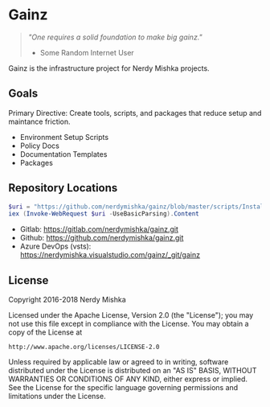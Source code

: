 # Gainz

> *&quot;One requires a solid foundation to make big gainz.&quot;*
> - Some Random Internet User

Gainz is the infrastructure project for Nerdy Mishka projects.

## Goals

Primary Directive: Create tools, scripts, and packages that reduce setup and
maintance friction.

- Environment Setup Scripts
- Policy Docs
- Documentation Templates
- Packages

## Repository Locations

```powershell
$uri = "https://github.com/nerdymishka/gainz/blob/master/scripts/Install-GitRepo.ps1"
iex (Invoke-WebRequest $uri -UseBasicParsing).Content
```

- Gitlab: https://gitlab.com/nerdymishka/gainz.git
- Github: https://github.com/nerdymishka/gainz.git
- Azure DevOps (vsts): https://nerdymishka.visualstudio.com/gainz/_git/gainz



## License

Copyright 2016-2018 Nerdy Mishka

Licensed under the Apache License, Version 2.0 (the "License");
you may not use this file except in compliance with the License.
You may obtain a copy of the License at

    http://www.apache.org/licenses/LICENSE-2.0

Unless required by applicable law or agreed to in writing, software
distributed under the License is distributed on an "AS IS" BASIS,
WITHOUT WARRANTIES OR CONDITIONS OF ANY KIND, either express or implied.
See the License for the specific language governing permissions and
limitations under the License.